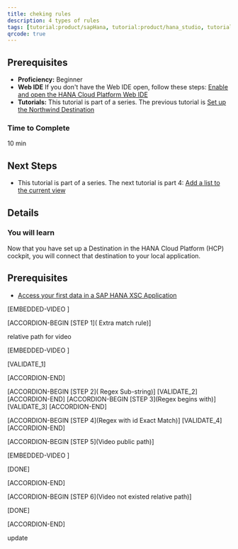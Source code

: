 ```yaml
---
title: cheking rules
description: 4 types of rules 
tags: [tutorial:product/sapHana, tutorial:product/hana_studio, tutorial:technology/sql, tutorial:technology/amazon_aws, tutorial:product/hcp, tutorial:interest/gettingstarted, tutorial:product/hcp_web_workbench, language>arabic, tutorial>test1, tutorial>test2, products>sap-s-4hana\,-on-premise-edition-1511, tutorial>t1, tutorial>t2]
qrcode: true
---
```


## Prerequisites  
 - **Proficiency:** Beginner 
 - **Web IDE** If you don't have the Web IDE open, follow these steps: [Enable and open the HANA Cloud Platform Web IDE](https://go.sap.com/developer/tutorials/sapui5-webide-open-webide.html)
 - **Tutorials:** This tutorial is part of a series.  The previous tutorial is [Set up the Northwind Destination](https://go.sap.com/developer/tutorials/hcp-create-destination.html)

### Time to Complete
10 min

## Next Steps
 - This tutorial is part of a series.  The next tutorial is part 4: [Add a list to the current view](https://go.sap.com/developer/tutorials/sapui5-webide-add-list.html)
  

## Details
### You will learn  
Now that you have set up a Destination in the HANA Cloud Platform (HCP) cockpit, you will connect that destination to your local application.    

## Prerequisites  
- [Access your first data in a SAP HANA XSC Application](http://go.sap.com/developer/tutorials/hana-data-access-authorizations.html)



[EMBEDDED-VIDEO [](/content/dam/site/sapcom/multimedia/2015/11/6e9ece44-4a7c-0010-82c7-eda71af511fa.mp4)] 

 [ACCORDION-BEGIN [STEP 1]( Extra match rule)] 
 
 
 relative path for video 


 
 [EMBEDDED-VIDEO [](/content/dam/site/sapcom/multimedia/2015/11/6e9ece44-4a7c-0010-82c7-eda71af511fa.mp4)]
 
[VALIDATE_1]
 
 [ACCORDION-END]
 
 [ACCORDION-BEGIN [STEP 2]( Regex Sub-string)] 
[VALIDATE_2]
 [ACCORDION-END]
  [ACCORDION-BEGIN [STEP 3](Regex begins with)] 
 [VALIDATE_3]
 [ACCORDION-END]
 
  [ACCORDION-BEGIN [STEP 4](Regex with id Exact Match)] 
 [VALIDATE_4]
 [ACCORDION-END]
 
 
  [ACCORDION-BEGIN [STEP 5](Video public path)] 
  
 [EMBEDDED-VIDEO [](/content/dam/site/sapcom/multimedia/2016/06/a290e491-7a7c-0010-82c7-eda71af511fa.mp4)]
 
 
 [DONE]
  
 [ACCORDION-END]

  [ACCORDION-BEGIN [STEP 6](Video not existed relative path)] 
  
 [DONE]
 
 [ACCORDION-END]

update



